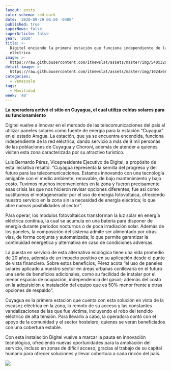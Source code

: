 ```yaml
---
layout: posts
color-schema: red-dark
date: '2020-09-29 06:50 -0400'
published: true
superNews: false
superArticle: false
year: '2020'
title: >-
  Digitel enciende la primera estación que funciona independiente de la energía
  eléctrica
image: >-
  https://raw.githubusercontent.com/itnewslat/assets/master/img/540x320/Cuyagua-Solar-p.jpg
detail-image: >-
  https://raw.githubusercontent.com/itnewslat/assets/master/img/1024x680/Cuyagua-Solar-g.jpg
categories:
  - Venezuela
tags:
  - Movilidad
week: '40'
---
```

**La operadora activó el sitio en Cuyagua, el cual utiliza celdas solares para su funcionamiento**

Digitel vuelve a innovar en el mercado de las telecomunicaciones del país al utilizar paneles solares como fuente de energía para la estación “Cuyagua” en el estado Aragua. La estación, que ya se encuentra encendida, funciona independiente de la red eléctrica, dando servicio a más de 9 mil personas de las poblaciones de Cuyagua y Choroní, además de atender a quienes visiten esta zona caracterizada por su atractivo turístico.

Luis Bernardo Pérez, Vicepresidente Ejecutivo de Digitel, a propósito de esta iniciativa resaltó: “Cuyagua representa la semilla del progreso y del futuro para las telecomunicaciones. Estamos innovando con una tecnología amigable con el medio ambiente, renovable, de bajo mantenimiento y bajo costo. Tuvimos muchos inconvenientes en la zona y fueron precisamente esas crisis las que nos hicieron revisar opciones diferentes, fue así como sustituimos el motogenerador por el uso de energía fotovoltaica, ofreciendo nuestro servicio en la zona sin la necesidad de energía eléctrica; lo que abre nuevas posibilidades al sector”.

Para operar, los módulos fotovoltaicos transforman la luz solar en energía eléctrica continua, la cual se acumula en una batería para disponer de energía durante periodos nocturnos o de poca irradiación solar. Además de los paneles, la composición del sistema admite ser alimentado por otras vías, de forma conjunta y automatizada; lo que permite garantizar la continuidad energética y alternativa en caso de condiciones adversas. 

La puesta en servicio de esta alternativa ecológica tiene una vida promedio de 20 años, además de un impacto positivo en su aplicación desde el punto de vista financiero. Sobre estos beneficios, Pérez acota “el uso de paneles solares aplicado a nuestro sector en áreas urbanas conllevaría en el futuro una serie de beneficios adicionales, como su facilidad de instalar por el menor espacio de ocupación, independencia del gasoil; además del costo en la adquisición e instalación del equipo que es 50% menor frente a otras opciones de respaldo”.

Cuyagua es la primera estación que cuenta con esta solución en vista de la escasez eléctrica en la zona, lo remoto de su acceso y las constantes vandalizaciones de las que fue víctima, incluyendo el robo del tendido eléctrico de alta tensión. Para llevarlo a cabo, la operadora contó con el apoyo de la comunidad y el sector hostelero, quienes se verán beneficiados con una cobertura estable.

Con esta instalación Digitel vuelve a marcar la pauta en innovación tecnológica, ofreciendo nuevas oportunidades para la ampliación del servicio, incluso en zonas de difícil acceso, gracias al trabajo de su capital humano para ofrecer soluciones y llevar cobertura a cada rincón del país. 

<img src="https://tracker.metricool.com/c3po.jpg?hash=56f88a41e39ab42c063cc51676587a04"/>
